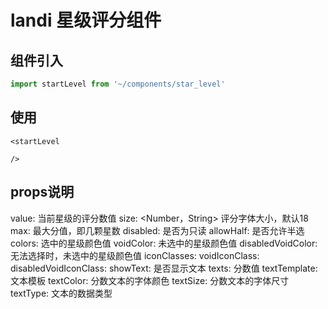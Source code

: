 # landi 星级评分组件

## 组件引入

```js
import startLevel from '~/components/star_level'
```

## 使用

```template
<startLevel 

/>
```

## props说明
value: <Number> 当前星级的评分数值
size: <Number，String> 评分字体大小，默认18
max: <Number> 最大分值，即几颗星数
disabled: <Boolean> 是否为只读
allowHalf: <Boolean> 是否允许半选
colors: <String> 选中的星级颜色值
voidColor: <String> 未选中的星级颜色值
disabledVoidColor: <Number> 无法选择时，未选中的星级颜色值
iconClasses: <String>
voidIconClass: <String>
disabledVoidIconClass: <String>
showText: <Boolean> 是否显示文本
texts: <String> 分数值
textTemplate: <String> 文本模板
textColor: <String> 分数文本的字体颜色
textSize: <String> 分数文本的字体尺寸
textType: <String> 文本的数据类型

